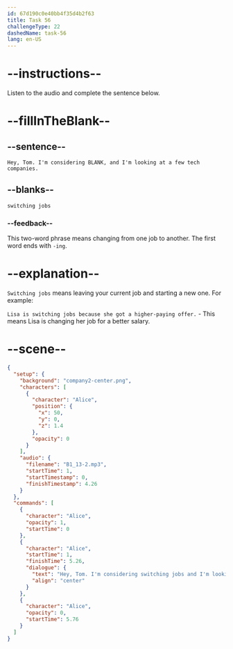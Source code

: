 ```yaml
---
id: 67d190c0e40bb4f35d4b2f63
title: Task 56
challengeType: 22
dashedName: task-56
lang: en-US
---
```


<!-- (Audio) Alice: Hey, Tom. I'm considering switching jobs, and I'm looking at a few tech companies. -->

# --instructions--

Listen to the audio and complete the sentence below.

# --fillInTheBlank--

## --sentence--

`Hey, Tom. I'm considering BLANK, and I'm looking at a few tech companies.`

## --blanks--

`switching jobs`

### --feedback--

This two-word phrase means changing from one job to another. The first word ends with `-ing`.

# --explanation--

`Switching jobs` means leaving your current job and starting a new one. For example:

`Lisa is switching jobs because she got a higher-paying offer.` - This means Lisa is changing her job for a better salary.

# --scene--

```json
{
  "setup": {
    "background": "company2-center.png",
    "characters": [
      {
        "character": "Alice",
        "position": {
          "x": 50,
          "y": 0,
          "z": 1.4
        },
        "opacity": 0
      }
    ],
    "audio": {
      "filename": "B1_13-2.mp3",
      "startTime": 1,
      "startTimestamp": 0,
      "finishTimestamp": 4.26
    }
  },
  "commands": [
    {
      "character": "Alice",
      "opacity": 1,
      "startTime": 0
    },
    {
      "character": "Alice",
      "startTime": 1,
      "finishTime": 5.26,
      "dialogue": {
        "text": "Hey, Tom. I'm considering switching jobs and I'm looking at a few tech companies.",
        "align": "center"
      }
    },
    {
      "character": "Alice",
      "opacity": 0,
      "startTime": 5.76
    }
  ]
}
```
